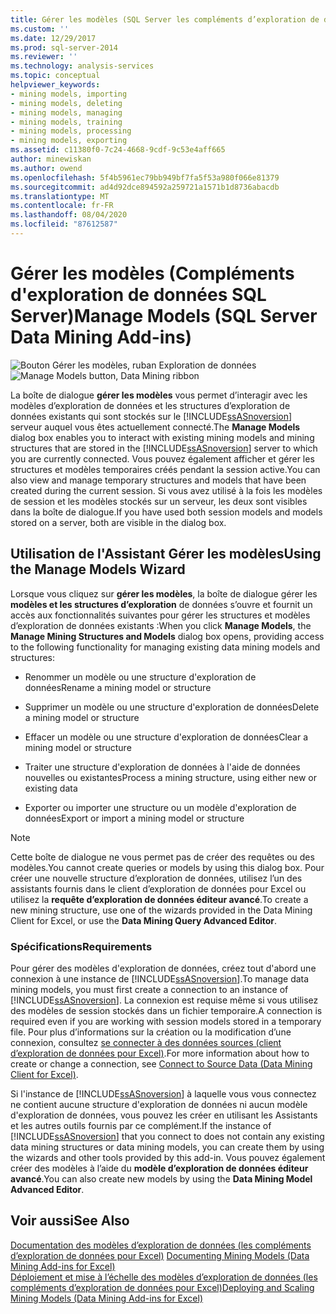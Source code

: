 ```yaml
---
title: Gérer les modèles (SQL Server les compléments d’exploration de données) | Microsoft Docs
ms.custom: ''
ms.date: 12/29/2017
ms.prod: sql-server-2014
ms.reviewer: ''
ms.technology: analysis-services
ms.topic: conceptual
helpviewer_keywords:
- mining models, importing
- mining models, deleting
- mining models, managing
- mining models, training
- mining models, processing
- mining models, exporting
ms.assetid: c11380f0-7c24-4668-9cdf-9c53e4aff665
author: minewiskan
ms.author: owend
ms.openlocfilehash: 5f4b5961ec79bb949bf7fa5f53a980f066e81379
ms.sourcegitcommit: ad4d92dce894592a259721a1571b1d8736abacdb
ms.translationtype: MT
ms.contentlocale: fr-FR
ms.lasthandoff: 08/04/2020
ms.locfileid: "87612587"
---
```

# <a name="manage-models-sql-server-data-mining-add-ins"></a><span data-ttu-id="45653-102">Gérer les modèles (Compléments d'exploration de données SQL Server)</span><span class="sxs-lookup"><span data-stu-id="45653-102">Manage Models (SQL Server Data Mining Add-ins)</span></span>
  <span data-ttu-id="45653-103">![Bouton Gérer les modèles, ruban Exploration de données](media/dmc-manage.gif "Bouton Gérer les modèles, ruban Exploration de données")</span><span class="sxs-lookup"><span data-stu-id="45653-103">![Manage Models button, Data Mining ribbon](media/dmc-manage.gif "Manage Models button, Data Mining ribbon")</span></span>  
  
 <span data-ttu-id="45653-104">La boîte de dialogue **gérer les modèles** vous permet d’interagir avec les modèles d’exploration de données et les structures d’exploration de données existants qui sont stockés sur le [!INCLUDE[ssASnoversion](../includes/ssasnoversion-md.md)] serveur auquel vous êtes actuellement connecté.</span><span class="sxs-lookup"><span data-stu-id="45653-104">The **Manage Models** dialog box enables you to interact with existing mining models and mining structures that are stored in the [!INCLUDE[ssASnoversion](../includes/ssasnoversion-md.md)] server to which you are currently connected.</span></span> <span data-ttu-id="45653-105">Vous pouvez également afficher et gérer les structures et modèles temporaires créés pendant la session active.</span><span class="sxs-lookup"><span data-stu-id="45653-105">You can also view and manage temporary structures and models that have been created during the current session.</span></span> <span data-ttu-id="45653-106">Si vous avez utilisé à la fois les modèles de session et les modèles stockés sur un serveur, les deux sont visibles dans la boîte de dialogue.</span><span class="sxs-lookup"><span data-stu-id="45653-106">If you have used both session models and models stored on a server, both are visible in the dialog box.</span></span>  
  
## <a name="using-the-manage-models-wizard"></a><span data-ttu-id="45653-107">Utilisation de l'Assistant Gérer les modèles</span><span class="sxs-lookup"><span data-stu-id="45653-107">Using the Manage Models Wizard</span></span>  
 <span data-ttu-id="45653-108">Lorsque vous cliquez sur **gérer les modèles**, la boîte de dialogue gérer les **modèles et les structures d’exploration** de données s’ouvre et fournit un accès aux fonctionnalités suivantes pour gérer les structures et modèles d’exploration de données existants :</span><span class="sxs-lookup"><span data-stu-id="45653-108">When you click **Manage Models**, the **Manage Mining Structures and Models** dialog box opens, providing access to the following functionality for managing existing data mining models and structures:</span></span>  
  
-   <span data-ttu-id="45653-109">Renommer un modèle ou une structure d'exploration de données</span><span class="sxs-lookup"><span data-stu-id="45653-109">Rename a mining model or structure</span></span>  
  
-   <span data-ttu-id="45653-110">Supprimer un modèle ou une structure d'exploration de données</span><span class="sxs-lookup"><span data-stu-id="45653-110">Delete a mining model or structure</span></span>  
  
-   <span data-ttu-id="45653-111">Effacer un modèle ou une structure d'exploration de données</span><span class="sxs-lookup"><span data-stu-id="45653-111">Clear a mining model or structure</span></span>  
  
-   <span data-ttu-id="45653-112">Traiter une structure d'exploration de données à l'aide de données nouvelles ou existantes</span><span class="sxs-lookup"><span data-stu-id="45653-112">Process a mining structure, using either new or existing data</span></span>  
  
-   <span data-ttu-id="45653-113">Exporter ou importer une structure ou un modèle d'exploration de données</span><span class="sxs-lookup"><span data-stu-id="45653-113">Export or import a mining model or structure</span></span>  
  
> [!NOTE]  
>  <span data-ttu-id="45653-114">Cette boîte de dialogue ne vous permet pas de créer des requêtes ou des modèles.</span><span class="sxs-lookup"><span data-stu-id="45653-114">You cannot create queries or models by using this dialog box.</span></span> <span data-ttu-id="45653-115">Pour créer une nouvelle structure d’exploration de données, utilisez l’un des assistants fournis dans le client d’exploration de données pour Excel ou utilisez la **requête d’exploration de données éditeur avancé**.</span><span class="sxs-lookup"><span data-stu-id="45653-115">To create a new mining structure, use one of the wizards provided in the Data Mining Client for Excel, or use the **Data Mining Query Advanced Editor**.</span></span>  
  
### <a name="requirements"></a><span data-ttu-id="45653-116">Spécifications</span><span class="sxs-lookup"><span data-stu-id="45653-116">Requirements</span></span>  
 <span data-ttu-id="45653-117">Pour gérer des modèles d'exploration de données, créez tout d'abord une connexion à une instance de [!INCLUDE[ssASnoversion](../includes/ssasnoversion-md.md)].</span><span class="sxs-lookup"><span data-stu-id="45653-117">To manage data mining models, you must first create a connection to an instance of [!INCLUDE[ssASnoversion](../includes/ssasnoversion-md.md)].</span></span> <span data-ttu-id="45653-118">La connexion est requise même si vous utilisez des modèles de session stockés dans un fichier temporaire.</span><span class="sxs-lookup"><span data-stu-id="45653-118">A connection is required even if you are working with session models stored in a temporary file.</span></span> <span data-ttu-id="45653-119">Pour plus d’informations sur la création ou la modification d’une connexion, consultez [se connecter à des données sources &#40;client d’exploration de données pour Excel&#41;](connect-to-source-data-data-mining-client-for-excel.md).</span><span class="sxs-lookup"><span data-stu-id="45653-119">For more information about how to create or change a connection, see [Connect to Source Data &#40;Data Mining Client for Excel&#41;](connect-to-source-data-data-mining-client-for-excel.md).</span></span>  
  
 <span data-ttu-id="45653-120">Si l'instance de [!INCLUDE[ssASnoversion](../includes/ssasnoversion-md.md)] à laquelle vous vous connectez ne contient aucune structure d'exploration de données ni aucun modèle d'exploration de données, vous pouvez les créer en utilisant les Assistants et les autres outils fournis par ce complément.</span><span class="sxs-lookup"><span data-stu-id="45653-120">If the instance of [!INCLUDE[ssASnoversion](../includes/ssasnoversion-md.md)] that you connect to does not contain any existing data mining structures or data mining models, you can create them by using the wizards and other tools provided by this add-in.</span></span> <span data-ttu-id="45653-121">Vous pouvez également créer des modèles à l’aide du **modèle d’exploration de données éditeur avancé**.</span><span class="sxs-lookup"><span data-stu-id="45653-121">You can also create new models by using the **Data Mining Model Advanced Editor**.</span></span>  
  
## <a name="see-also"></a><span data-ttu-id="45653-122">Voir aussi</span><span class="sxs-lookup"><span data-stu-id="45653-122">See Also</span></span>  
 <span data-ttu-id="45653-123">[Documentation des modèles d’exploration de données &#40;les compléments d’exploration de données pour Excel&#41;](documenting-mining-models-data-mining-add-ins-for-excel.md) </span><span class="sxs-lookup"><span data-stu-id="45653-123">[Documenting Mining Models &#40;Data Mining Add-ins for Excel&#41;](documenting-mining-models-data-mining-add-ins-for-excel.md) </span></span>  
 [<span data-ttu-id="45653-124">Déploiement et mise à l’échelle des modèles d’exploration de données &#40;les compléments d’exploration de données pour Excel&#41;</span><span class="sxs-lookup"><span data-stu-id="45653-124">Deploying and Scaling Mining Models &#40;Data Mining Add-ins for Excel&#41;</span></span>](deploying-and-scaling-mining-models-data-mining-add-ins-for-excel.md)   

  
